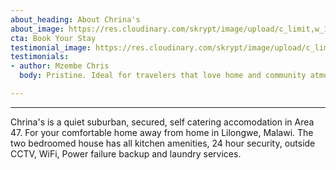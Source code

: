 ```yaml
---
about_heading: About Chrina's
about_image: https://res.cloudinary.com/skrypt/image/upload/c_limit,w_1240,dpr_auto,f_auto/v1584524133/chrinas/Lounge_esxk7q.jpg
cta: Book Your Stay
testimonial_image: https://res.cloudinary.com/skrypt/image/upload/c_limit,w_1240,dpr_auto,f_auto/v1584524158/chrinas/Bedr_xhvz5l.jpg
testimonials:
- author: Mzembe Chris
  body: Pristine. Ideal for travelers that love home and community atmosphere.

---
```

***

Chrina's is a quiet suburban, secured, self catering accomodation in Area 47. For your comfortable home away from home in Lilongwe, Malawi. The two bedroomed house has all kitchen amenities, 24 hour security, outside CCTV, WiFi, Power failure backup and laundry services.